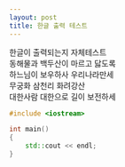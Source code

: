 ```yaml
---
layout: post
title: 한글 출력 테스트
---
```


한글이 출력되는지 자체테스트<br/>
동해물과 백두산이 마르고 닳도록<br/>
하느님이 보우하사 우리나라만세<br/>
무궁화 삼천리 화려강산<br/>
대한사람 대한으로 길이 보전하세<br/>

```c++
#include <iostream>

int main()
{
    std::cout << endl;
}
````